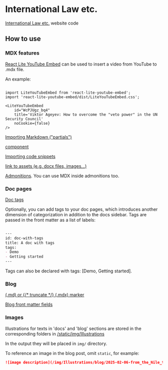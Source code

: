 # International Law etc. 

[International Law etc.](https://international-law.info) website code 

## How to use 

### MDX features

[React Lite YouTube Embed](https://www.npmjs.com/package/react-lite-youtube-embed) can be used to insert a video from YouTube to .mdx file. 

An example: 

```mdxjs

import LiteYouTubeEmbed from 'react-lite-youtube-embed';
import 'react-lite-youtube-embed/dist/LiteYouTubeEmbed.css';

<LiteYouTubeEmbed
    id="WcPJUgz_bq4"
    title='Viktor Ageyev: How to overcome the "veto power" in the UN Security Council'
    noCookie={false}
/>

```

[Importing Markdown ("partials")](https://docusaurus.io/docs/markdown-features/react#importing-markdown)

[<Tabs> component](https://docusaurus.io/docs/markdown-features/tabs)

[Importing code snippets](https://docusaurus.io/docs/markdown-features/react#importing-code-snippets)

[link to assets (e.g. docx files, images...)](https://docusaurus.io/docs/markdown-features/assets)

[Admonitions](https://docusaurus.io/docs/markdown-features/admonitions). 
You can use MDX inside admonitions too.

### Doc pages

[Doc tags](https://docusaurus.io/docs/3.3.2/create-doc#doc-tags)

Optionally, you can add tags to your doc pages, which introduces another dimension of categorization in addition to the docs sidebar. Tags are passed in the front matter as a list of labels:

```md 

---
id: doc-with-tags
title: A doc with tags
tags:
- Demo
- Getting started
--- 

```
Tags can also be declared with tags: [Demo, Getting started].

### Blog 

[<!--truncate--> (.md) or {/* truncate */} (.mdx) marker](https://docusaurus.io/docs/blog#blog-list) 

[Blog front matter fields](https://docusaurus.io/docs/3.4.0/api/plugins/@docusaurus/plugin-content-blog#markdown-front-matter) 

### Images 

Illustrations for texts in 'docs' and 'blog' sections are stored in the corresponding folders in [/static/img/Illustrations](/static/img/Illustrations) 

In the output they will be placed in ```img/``` directory. 

To reference an image in the blog post, omit ```static```, for example: 

```markdown
![image description](/img/Illustrations/blog/2025-02-06-from_the_Nile_to_the_Euphrates/Bereshit_15-18.png) 
```
